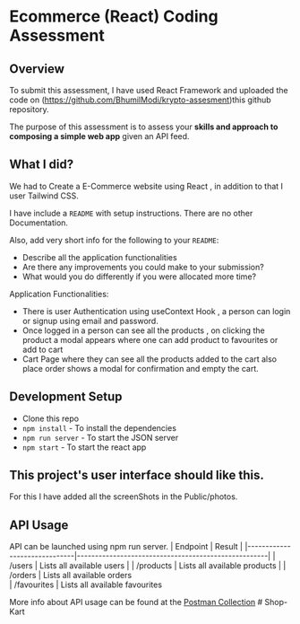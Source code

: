 # Ecommerce (React) Coding Assessment

## Overview

To submit this assessment, I have used React Framework and uploaded the code on (https://github.com/BhumilModi/krypto-assesment)this github repository.

The purpose of this assessment is to assess your **skills and approach to composing a simple web app** given an API feed.

## What I did?

We had to Create a E-Commerce website using React , in addition to that I user Tailwind CSS.

I have include a `README` with setup instructions. There are no other Documentation.

Also, add very short info for the following to your `README`:

- Describe all the application functionalities
- Are there any improvements you could make to your submission?
- What would you do differently if you were allocated more time?

Application Functionalities:

- There is user Authentication using useContext Hook , a person can login or signup using email and password.
- Once logged in a person can see all the products , on clicking the product a modal appears where one can add product to favourites or add to cart
- Cart Page where they can see all the products added to the cart also place order shows a modal for confirmation and empty the cart.

## Development Setup

- Clone this repo
- `npm install` - To install the dependencies
- `npm run server` - To start the JSON server
- `npm start` - To start the react app

## This project's user interface should like this.

For this I have added all the screenShots in the Public/photos.

## API Usage

API can be launched using npm run server.
| Endpoint | Result |
|------------------------------|-----------------------------------------------------|
| /users | Lists all available users |
| /products | Lists all available products |
| /orders | Lists all available orders  
| /favourites | Lists all available favourites

More info about API usage can be found at the [Postman Collection](https://www.getpostman.com/collections/9f28d57ae334429e1f1f)
#   S h o p - K a r t  
 
